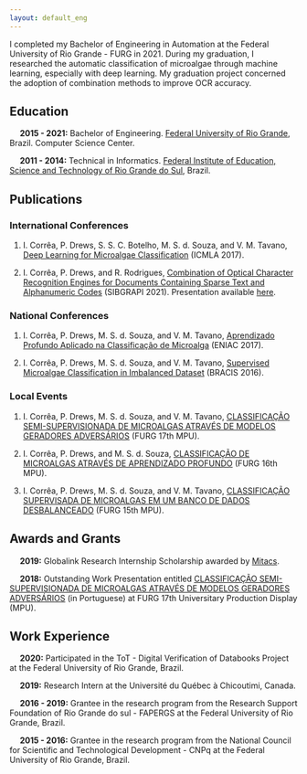 ```yaml
---
layout: default_eng
---
```


I completed my Bachelor of Engineering in Automation at the Federal University of Rio Grande - FURG in 2021. During my graduation, I researched the automatic classification of microalgae through machine learning, especially with deep learning. My graduation project concerned the adoption of combination methods to improve OCR accuracy.

## Education

&emsp; **2015 - 2021:** Bachelor of Engineering. [Federal University of Rio Grande](https://www.furg.br/en/), Brazil. Computer Science Center.

&emsp; **2011 - 2014:** Technical in Informatics. [Federal Institute of Education, Science and Technology of Rio Grande do Sul](https://ifrs.edu.br/riogrande/), Brazil.

## Publications

### International Conferences

1. I.  Corrêa,  P.  Drews, S. S. C. Botelho, M.  S.  d.  Souza,  and  V.  M.  Tavano, [Deep Learning for Microalgae Classification](https://www.researchgate.net/publication/320552381_Deep_Learning_for_Microalgae_Classification) (ICMLA 2017).

1. I.  Corrêa,  P.  Drews, and R. Rodrigues, [Combination of Optical Character Recognition Engines for Documents Containing Sparse Text and Alphanumeric Codes](https://ieeexplore.ieee.org/document/9643117/) (SIBGRAPI 2021). Presentation available [here](https://youtu.be/1sdICg7bQno?t=590).

### National Conferences

1. I.  Corrêa,  P.  Drews,  M.  S.  d.  Souza,  and  V.  M.  Tavano, [Aprendizado Profundo Aplicado na Classificação de Microalga](https://www.researchgate.net/publication/320552446_Aprendizado_Profundo_Aplicado_na_Classificacao_de_Microalgas) (ENIAC 2017).

1. I.  Corrêa,  P.  Drews,  M.  S.  d.  Souza,  and  V.  M.  Tavano, [Supervised Microalgae Classification in Imbalanced Dataset](https://www.researchgate.net/publication/305766397_Supervised_Microalgae_Classification_in_Imbalanced_Dataset) (BRACIS 2016).

### Local Events

1. I.  Corrêa,  P.  Drews,  M.  S.  d.  Souza,  and  V.  M.  Tavano, [CLASSIFICAÇÃO SEMI-SUPERVISIONADA DE MICROALGAS ATRAVÉS DE MODELOS GERADORES ADVERSÁRIOS](https://drive.google.com/file/d/1BuYdN9a6C9ycQ71YBdG9ZMKoDaXGfA2r/view?usp=sharing) (FURG 17th MPU).

1. I.  Corrêa,  P.  Drews, and M.  S.  d.  Souza, [CLASSIFICAÇÃO DE MICROALGAS ATRAVÉS DE APRENDIZADO PROFUNDO](https://drive.google.com/file/d/1y1wszGs9GJ8eXd4e3jUP43t6lVrKZXmW/view?usp=sharing) (FURG 16th MPU).

1. I.  Corrêa,  P.  Drews,  M.  S.  d.  Souza,  and  V.  M.  Tavano, [CLASSIFICAÇÃO SUPERVISADA DE MICROALGAS EM UM BANCO DE DADOS DESBALANCEADO](https://drive.google.com/file/d/1kZBecahAyPMPfFUtJRguYMNtEFKSHaAn/view?usp=sharing) (FURG 15th MPU).

## Awards and Grants

&emsp; **2019:** Globalink Research Internship Scholarship awarded by [Mitacs](https://www.mitacs.ca/en).

&emsp; **2018:** Outstanding Work Presentation entitled [CLASSIFICAÇÃO SEMI-SUPERVISIONADA DE MICROALGAS ATRAVÉS DE MODELOS GERADORES ADVERSÁRIOS](https://drive.google.com/file/d/172fMX7jhWR9OnhOKlawLaMs4jIjRDVie/view?usp=sharing) (in Portuguese) at FURG 17th Universitary Production Display (MPU).


## Work Experience

&emsp; **2020:** Participated in the ToT - Digital Verification of Databooks Project at the Federal University of Rio Grande, Brazil.

&emsp; **2019:** Research Intern at the Université du Québec à Chicoutimi, Canada.

&emsp; **2016 - 2019:** Grantee in the research program from the Research Support Foundation of Rio Grande do  sul - FAPERGS at the Federal University of Rio Grande, Brazil.

&emsp; **2015 - 2016:** Grantee in the research program from the National Council for Scientific and Technological Development - CNPq at the Federal University of Rio Grande, Brazil.
